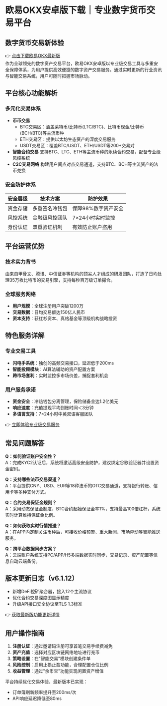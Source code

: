 # 欧易OKX安卓版下载｜专业数字货币交易平台

## 数字货币交易新体验
👉 [点击下载欧易OKX最新版](https://bit.ly/okx_welcome)  
作为全球领先的数字资产交易平台，欧易OKX安卓版以专业级交易工具与多重安全保障体系，为用户提供高效便捷的数字资产交易服务。通过实时更新的行业资讯与智能交易系统，用户可随时把握市场脉动。

## 平台核心功能解析

### 多元化交易体系
- **币币交易**
  - BTC交易区：涵盖莱特币/比特币(LTC/BTC)、比特币现金/比特币(BCH/BTC)等主流币种
  - ETH交易区：提供以太坊生态资产的深度交易服务
  - USDT交易区：覆盖BTC/USDT、ETH/USDT等200+交易对
- **智能合约交易**
  支持BTC、LTC、ETH等主流币种的永续合约交易，配备专业级风控系统
- **C2C交易网络**
  构建用户间点对点交易通道，支持BTC、BCH等主流资产的法币兑换

### 安全防护体系
| 安全层级 | 技术方案 | 防护效果 |
|---------|----------|----------|
| 资金存储 | 多重签名冷钱包 | 保障98%数字资产安全 |
| 风控系统 | 金融级风控团队 | 7×24小时实时监控 |
| 身份认证 | 双重验证机制 | 有效防止账户盗用 |

## 平台运营优势

### 技术实力背书
由来自甲骨文、腾讯、中信证券等机构的顶尖人才组成的研发团队，打造了日均处理35万枚比特币的交易引擎，支持每秒百万级订单撮合。

### 全球服务网络
- **用户规模**：全球注册用户突破1200万
- **交易数据**：日均交易额达150亿人民币
- **资本支持**：获红杉资本、真格基金等顶级机构战略投资

## 特色服务详解

### 专业交易工具
- **闪电手系统**：独创的高频交易接口，延迟低于200ms
- **智能投顾模块**：AI算法辅助的资产配置方案
- **跨市场套利**：实时监控多市场价差，捕捉套利机会

### 用户服务承诺
- **资金安全**：冷热钱包分离管理，保险储备金达1.2亿美元
- **响应速度**：充值提现平均到账时间＜3分钟
- **多语言支持**：7×24小时中英双语客服团队

👉 [立即体验专业级交易服务](https://bit.ly/okx_welcome)  

## 常见问题解答

**Q：如何验证账户安全性？**  
A：完成KYC2认证后，系统将激活高级安全防护，建议绑定谷歌验证器并设置资金密码。

**Q：支持哪些法币交易渠道？**  
A：平台提供CNY、USD、EUR等18种法币的OTC交易通道，支持银行转账、信用卡等多种支付方式。

**Q：合约交易保证金规则？**  
A：采用动态保证金制度，BTC合约起始保证金率1%，支持最高100倍杠杆，系统实时计算维持保证金比例。

**Q：如何获取实时行情推送？**  
A：在APP内定制关注币种后，可接收价格预警、重大新闻、市场异动等智能推送服务。

**Q：跨平台数据同步方案？**  
A：云端账户系统支持PC/APP/H5多端数据实时同步，交易记录、资产配置等信息自动云端备份。

## 版本更新日志（v6.1.12）
- 新增DeFi挖矿聚合器，接入12个主流协议
- 优化合约交易深度图显示精度
- 升级API接口安全协议至TLS 1.3标准

👉 [获取最新版功能更新详情](https://bit.ly/okx_welcome)  

## 用户操作指南
1. **注册认证**：通过邀请码注册可享首笔交易手续费减免
2. **资产充值**：选择对应区块链网络地址进行充币
3. **策略设置**：在"智能交易"模块创建条件单
4. **风险控制**：启用止损止盈功能，合理配置仓位比例
5. **收益管理**：通过"余币宝"功能实现闲置资产增值

平台持续优化交易体验，最新版本已实现：
- 订单簿刷新频率提升至200ms/次
- API响应延迟降低至80ms